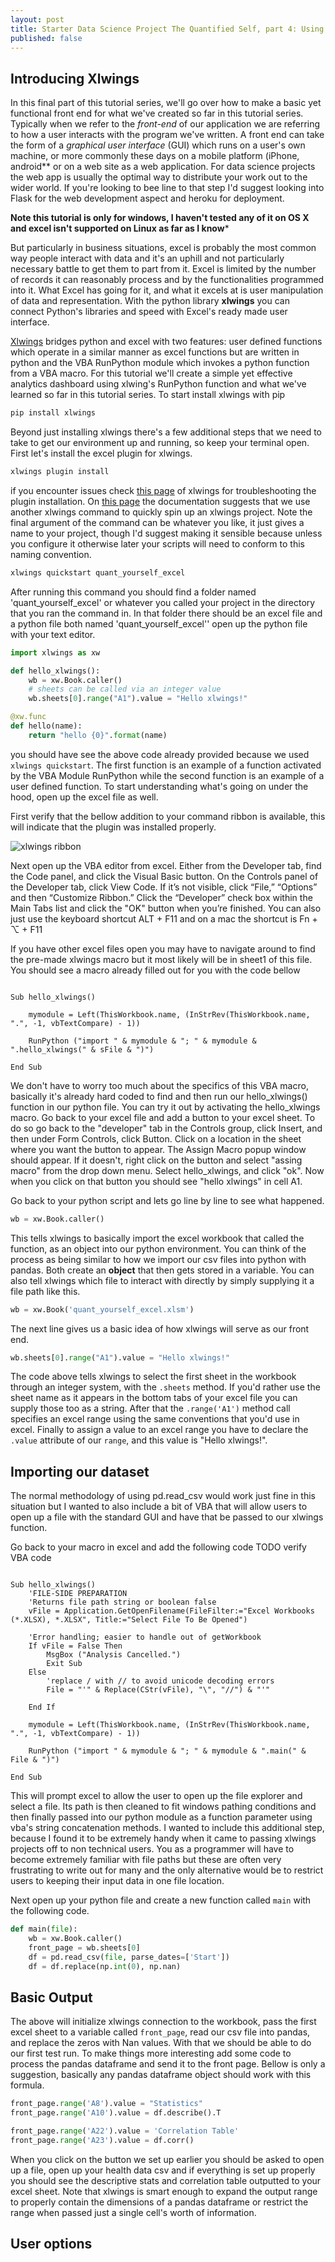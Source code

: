 ```yaml
---
layout: post
title: Starter Data Science Project The Quantified Self, part 4: Using Excel as a front-end
published: false
---
```


## Introducing Xlwings

In this final part of this tutorial series, we'll go over how to make a basic yet functional front end for what we've created so far in this tutorial series.
Typically when we refer to the *front-end* of our application we are referring to how a user interacts with the program we've written. A front end can take the form 
of a *graphical user interface* (GUI) which runs on a user's own machine, or more commonly these days on a mobile platform (iPhone, android** or on a web site as a web 
application. For data science projects the web app is usually the optimal way to distribute your work out to the wider world. If you're looking to bee line to that step I'd suggest looking into Flask for the web development aspect
and heroku for deployment. 

**Note this tutorial is only for windows, I haven't tested any of it on OS X and excel isn't supported on Linux as far as I know***

But particularly in business situations, excel is probably the most common way people interact with data and it's an uphill and not particularly necessary battle to get them to part from it. Excel is limited by the number of records it can reasonably process and by the functionalities programmed into it. What Excel has going for it, and what it excels at is user manipulation of data and representation. With the python library **xlwings** you can connect Python's libraries and speed with Excel's ready made user interface. 

[Xlwings](https://docs.xlwings.org/en/stable/) bridges python and excel with two features: user defined functions which operate in a similar manner as excel functions but are written in python and the VBA RunPython module which invokes a python function from a VBA macro. For this tutorial we'll create a simple yet effective analytics dashboard using xlwing's RunPython function and what we've learned so far in this tutorial series. To start install xlwings with pip 
```bash 
pip install xlwings
```
Beyond just installing xlwings there's a few additional steps that we need to take to get our environment up and running, so keep your terminal open. First let's install the excel plugin for xlwings. 
```bash
xlwings plugin install
```
if you encounter issues check [this page](https://docs.xlwings.org/en/stable/addin.html#xlwings-addin) of xlwings for troubleshooting the plugin installation. On [this page](https://docs.xlwings.org/en/stable/quickstart.html) the documentation suggests that we use another xlwings command to quickly spin up an xlwings project. Note the final argument of the command can be whatever you like, it just gives a name to your project, though I'd suggest making it sensible because unless you configure it otherwise later your scripts will need to conform to this naming convention.
```bash 
xlwings quickstart quant_yourself_excel
```

After running this command you should find a folder named 'quant_yourself_excel' or whatever you called your project in the directory that you ran the command in. In that folder there should be an excel file and a python file both named 'quant_yourself_excel'' open up the python file with your text editor.

```python 
import xlwings as xw

def hello_xlwings():
    wb = xw.Book.caller()
    # sheets can be called via an integer value 
    wb.sheets[0].range("A1").value = "Hello xlwings!"

@xw.func
def hello(name):
    return "hello {0}".format(name)


```

you should have see the above code already provided because we used `xlwings quickstart`. The first function is an example of a function activated by the VBA Module RunPython while the second function is an example of a user defined function. To start understanding what's going on under the hood, open up the excel file as well. 

First verify that the bellow addition to your command ribbon is available, this will indicate that the plugin was installed properly. 

![xlwings ribbon](https://docs.xlwings.org/en/stable/_images/ribbon.png)

Next open up the VBA editor from excel. Either from the Developer tab, find the Code panel, and click the Visual Basic button. On the Controls panel of the Developer tab, click View Code. If it’s not visible, click “File,” “Options” and then “Customize Ribbon.” Click the “Developer” check box within the Main Tabs list and click the "OK" button when you’re finished. You can also just use the keyboard shortcut ALT + F11 and on a mac the shortcut is Fn + ⌥ + F11

If you have other excel files open you may have to navigate around to find the pre-made xlwings macro but it most likely will be in sheet1 of this file. You should see a macro already filled out for you with the code bellow
```vba

Sub hello_xlwings()
        
    mymodule = Left(ThisWorkbook.name, (InStrRev(ThisWorkbook.name, ".", -1, vbTextCompare) - 1))
    
    RunPython ("import " & mymodule & "; " & mymodule & ".hello_xlwings(" & sFile & ")")

End Sub

```
We don't have to worry too much about the specifics of this VBA macro, basically it's already hard coded to find and then run our hello_xlwings() function in our python file. You can try it out by activating the hello_xlwings macro. Go back to your excel file and add a button to your excel sheet. To do so go back to the "developer" tab in the Controls group, click Insert, and then under Form Controls, click Button. Click on a location in the sheet where you want the button to appear. The Assign Macro popup window should appear. If it doesn't, right click on the button and select "assing macro" from the drop down menu. Select hello_xlwings, and click "ok". Now when you click on that button you should see "hello xlwings" in cell A1. 

Go back to your python script and lets go line by line to see what happened. 

```python
wb = xw.Book.caller()
```
This tells xlwings to basically import the excel workbook that called the function, as an object into our python environment. You can think of the process as being similar to how we import our csv files into python with pandas. Both create an **object** that then gets stored in a variable. You can also tell xlwings which file to interact with directly by simply supplying it a file path like this. 

```python
wb = xw.Book('quant_yourself_excel.xlsm')
```

The next line gives us a basic idea of how xlwings will serve as our front end. 

```python
wb.sheets[0].range("A1").value = "Hello xlwings!"
```

The code above tells xlwings to select the first sheet in the workbook through an integer system, with the `.sheets` method. If you'd rather use the sheet name as it appears in the bottom tabs of your excel file you can supply those too as a string. After that the `.range('A1')` method call specifies an excel range using the same conventions that you'd use in excel. Finally to assign a value to an excel range you have to declare the `.value` attribute of our `range`, and this value is "Hello xlwings!". 

## Importing our dataset
The normal methodology of using pd.read_csv would work just fine in this situation but I wanted to also include a bit of VBA that will allow users to open up a file with the standard GUI and have that be passed to our xlwings function. 

Go back to your macro in excel and add the following code
TODO verify VBA code
```vba

Sub hello_xlwings()
    'FILE-SIDE PREPARATION
    'Returns file path string or boolean false
    vFile = Application.GetOpenFilename(FileFilter:="Excel Workbooks (*.XLSX), *.XLSX", Title:="Select File To Be Opened")
    
    'Error handling; easier to handle out of getWorkbook
    If vFile = False Then
        MsgBox ("Analysis Cancelled.")
        Exit Sub
    Else
        'replace / with // to avoid unicode decoding errors
        File = "'" & Replace(CStr(vFile), "\", "//") & "'"
        
    End If
    
    mymodule = Left(ThisWorkbook.name, (InStrRev(ThisWorkbook.name, ".", -1, vbTextCompare) - 1))
    
    RunPython ("import " & mymodule & "; " & mymodule & ".main(" & File & ")")

End Sub
```

This will prompt excel to allow the user to open up the file explorer and select a file. Its path is then cleaned to fit windows pathing conditions and then finally passed into our python module as a function parameter using vba's string concatenation methods. I wanted to include this additional step, because I found it to be extremely handy when it came to passing xlwings projects off to non technical users. You as a programmer will have to become extremely familiar with file paths but these are often very frustrating to write out for many and the only alternative would be to restrict users to keeping their input data in one file location.

Next open up your python file and create a new function called `main` with the following code.

```python
def main(file):
    wb = xw.Book.caller()
    front_page = wb.sheets[0]
    df = pd.read_csv(file, parse_dates=['Start'])
    df = df.replace(np.int(0), np.nan)
```

## Basic Output
The above will initialize xlwings connection to the workbook, pass the first excel sheet to a variable called `front_page`, read our csv file into pandas, and replace the zeros with Nan values. With that we should be able to do our first test run. To make things more interesting add some code to process the pandas dataframe and send it to the front page. Bellow is only a suggestion, basically any pandas dataframe object should work with this formula. 

```python
front_page.range('A8').value = "Statistics"
front_page.range('A10').value = df.describe().T

front_page.range('A22').value = 'Correlation Table'
front_page.range('A23').value = df.corr()
```

When you click on the button we set up earlier you should be asked to open up a file, open up your health data csv and if everything is set up properly you should see the descriptive stats and correlation table outputted to your excel sheet. Note that xlwings is smart enough to expand the output range to properly contain the dimensions of a pandas dataframe or restrict the range when passed just a single cell's worth of information.

## User options
